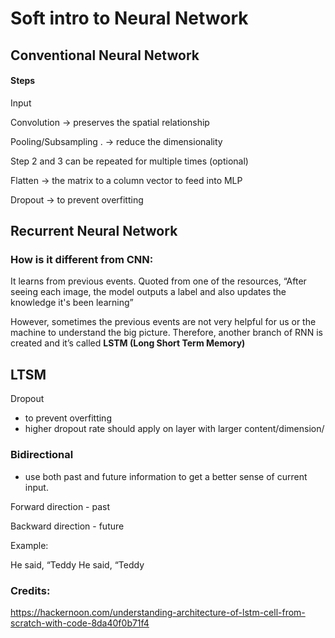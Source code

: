 # Soft intro to Neural Network


## Conventional Neural Network

#### Steps
Input

Convolution                		 →  preserves the spatial relationship

Pooling/Subsampling   . 	 →  reduce the dimensionality

Step 2 and 3 can be repeated for multiple times (optional)

Flatten				 →  the matrix to a column vector to feed into MLP

Dropout 			 →  to prevent overfitting

## Recurrent Neural Network

### How is it different from CNN:

It learns from previous events. Quoted from one of the resources, “After seeing each image, the model outputs a label and also updates the knowledge it's been learning”

However, sometimes the previous events are not very helpful for us or the machine to understand the big picture. Therefore, another branch of RNN is created and it’s called **LSTM (Long Short Term Memory)**

## LTSM

Dropout
- to prevent overfitting
- higher dropout rate should apply on layer with larger content/dimension/


### Bidirectional
- use both past and future information to get a better sense of current input.

Forward direction - past


Backward direction - future

Example:

He said, “Teddy
He said, “Teddy


### Credits:

https://hackernoon.com/understanding-architecture-of-lstm-cell-from-scratch-with-code-8da40f0b71f4
